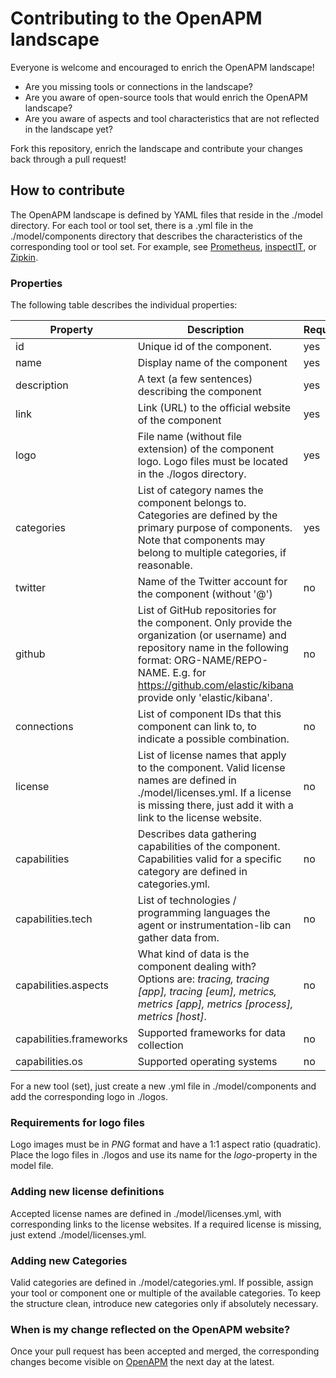 # Contributing to the OpenAPM landscape
Everyone is welcome and encouraged to enrich the OpenAPM landscape!
* Are you missing tools or connections in the landscape?
* Are you aware of open-source tools that would enrich the OpenAPM landscape?
* Are you aware of aspects and tool characteristics that are not reflected in the landscape yet?

Fork this repository, enrich the landscape and contribute your changes back through a pull request!


## How to contribute
The OpenAPM landscape is defined by YAML files that reside in the ./model directory.
For each tool or tool set, there is a .yml file in the ./model/components directory that describes the characteristics of the corresponding tool or tool set.
For example, see [Prometheus](https://github.com/openapm/landscape-model/blob/master/model/components/prometheus.yml), [inspectIT](https://github.com/openapm/landscape-model/blob/master/model/components/inspectit.yml), or [Zipkin](https://github.com/openapm/landscape-model/blob/master/model/components/zipkin.yml).

### Properties
The following table describes the individual properties:

| Property | Description | Required |
| --- |---| ---|
| id | Unique id of the component. | yes |
| name | Display name of the component | yes |
| description | A text (a few sentences) describing the component | yes |
| link | Link (URL) to the official website of the component | yes |
| logo | File name (without file extension) of the component logo. Logo files must be located in the ./logos directory. | yes |
| categories | List of category names the component belongs to. Categories are defined by the primary purpose of components. Note that components may belong to multiple categories, if reasonable. | yes |
| twitter | Name of the Twitter account for the component (without '@') | no |
| github | List of GitHub repositories for the component. Only provide the organization (or username) and repository name in the following format: ORG-NAME/REPO-NAME. E.g. for https://github.com/elastic/kibana provide only 'elastic/kibana'. | no |
| connections | List of component IDs that this component can link to, to indicate a possible combination. | no |
| license | List of license names that apply to the component. Valid license names are defined in ./model/licenses.yml. If a license is missing there, just add it with a link to the license website. | no |
| capabilities | Describes data gathering capabilities of the component. Capabilities valid for a specific category are defined in categories.yml. | no |
| capabilities.tech | List of technologies / programming languages the agent or instrumentation-lib can gather data from. | no |
| capabilities.aspects | What kind of data is the component dealing with? Options are: *tracing, tracing [app], tracing [eum], metrics, metrics [app], metrics [process], metrics [host]*. | no |
| capabilities.frameworks | Supported frameworks for data collection | no |
| capabilities.os | Supported operating systems | no |

For a new tool (set), just create a new .yml file in ./model/components and add the corresponding logo in ./logos.

### Requirements for logo files
Logo images must be in *PNG* format and have a 1:1 aspect ratio (quadratic). Place the logo files in ./logos and use its name for the *logo*-property in the model file.

### Adding new license definitions
Accepted license names are defined in ./model/licenses.yml, with corresponding links to the license websites. If a required license is missing, just extend ./model/licenses.yml.

### Adding new Categories
Valid categories are defined in ./model/categories.yml. If possible, assign your tool or component one or multiple of the available categories. To keep the structure clean, introduce new categories only if absolutely necessary.

### When is my change reflected on the OpenAPM website?
Once your pull request has been accepted and merged, the corresponding changes become visible on [OpenAPM](https://openapm.io/landscape) the next day at the latest.
